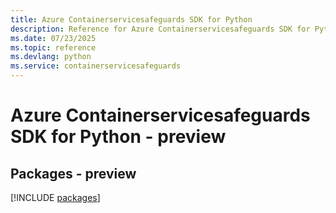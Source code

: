 ```yaml
---
title: Azure Containerservicesafeguards SDK for Python
description: Reference for Azure Containerservicesafeguards SDK for Python
ms.date: 07/23/2025
ms.topic: reference
ms.devlang: python
ms.service: containerservicesafeguards
---
```

# Azure Containerservicesafeguards SDK for Python - preview
## Packages - preview
[!INCLUDE [packages](containerservicesafeguards-index.md)]
